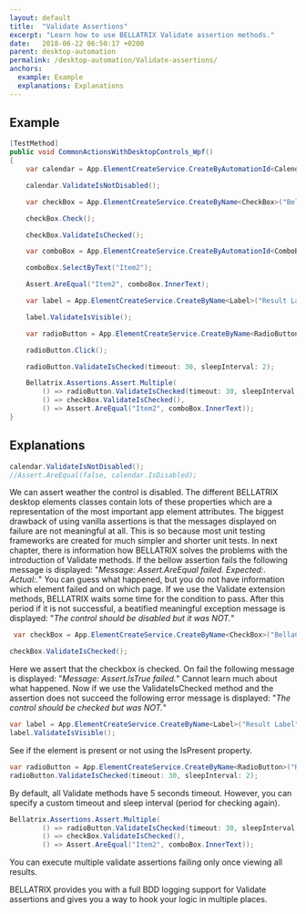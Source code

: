```yaml
---
layout: default
title:  "Validate Assertions"
excerpt: "Learn how to use BELLATRIX Validate assertion methods."
date:   2018-06-22 06:50:17 +0200
parent: desktop-automation
permalink: /desktop-automation/Validate-assertions/
anchors:
  example: Example
  explanations: Explanations
---
```

Example
-------
```csharp
[TestMethod]
public void CommonActionsWithDesktopControls_Wpf()
{
    var calendar = App.ElementCreateService.CreateByAutomationId<Calendar>("calendar");

    calendar.ValidateIsNotDisabled();

    var checkBox = App.ElementCreateService.CreateByName<CheckBox>("BellaCheckBox");

    checkBox.Check();

    checkBox.ValidateIsChecked();

    var comboBox = App.ElementCreateService.CreateByAutomationId<ComboBox>("select");

    comboBox.SelectByText("Item2");

    Assert.AreEqual("Item2", comboBox.InnerText);

    var label = App.ElementCreateService.CreateByName<Label>("Result Label");

    label.ValidateIsVisible();

    var radioButton = App.ElementCreateService.CreateByName<RadioButton>("RadioButton");

    radioButton.Click();

    radioButton.ValidateIsChecked(timeout: 30, sleepInterval: 2);

	Bellatrix.Assertions.Assert.Multiple(
        () => radioButton.ValidateIsChecked(timeout: 30, sleepInterval: 2),
        () => checkBox.ValidateIsChecked(),
        () => Assert.AreEqual("Item2", comboBox.InnerText));
}
```

Explanations
------------
```csharp
calendar.ValidateIsNotDisabled();
//Assert.AreEqual(false, calendar.IsDisabled);
```
We can assert weather the control is disabled. The different BELLATRIX desktop elements classes contain lots of these properties which are a representation of the most important app element attributes. The biggest drawback of using vanilla assertions is that the messages displayed on failure are not meaningful at all. This is so because most unit testing frameworks are created for much simpler and shorter unit tests. In next chapter, there is information how BELLATRIX solves the problems with the introduction of Validate methods. If the bellow assertion fails the following message is displayed: "*Message: Assert.AreEqual failed. Expected:<false>. Actual:<true>.*" You can guess what happened, but you do not have information which element failed and on which page. 
If we use the Validate extension methods, BELLATRIX waits some time for the condition to pass. After this period if it is not successful, a beatified meaningful exception message is displayed: "*The control should be disabled but it was NOT.*"
```csharp
 var checkBox = App.ElementCreateService.CreateByName<CheckBox>("BellaCheckBox");

checkBox.ValidateIsChecked();
```
Here we assert that the checkbox is checked. On fail the following message is displayed: "*Message: Assert.IsTrue failed.*" Cannot learn much about what happened.
Now if we use the ValidateIsChecked method and the assertion does not succeed the following error message is displayed: "*The control should be checked but was NOT.*"
```csharp
var label = App.ElementCreateService.CreateByName<Label>("Result Label");
label.ValidateIsVisible();
```
See if the element is present or not using the IsPresent property.
```csharp
var radioButton = App.ElementCreateService.CreateByName<RadioButton>("RadioButton");
radioButton.ValidateIsChecked(timeout: 30, sleepInterval: 2);
```
By default, all Validate methods have 5 seconds timeout. However, you can specify a custom timeout and sleep interval (period for checking again).
```csharp
Bellatrix.Assertions.Assert.Multiple(
        () => radioButton.ValidateIsChecked(timeout: 30, sleepInterval: 2),
        () => checkBox.ValidateIsChecked(),
        () => Assert.AreEqual("Item2", comboBox.InnerText));
```
You can execute multiple validate assertions failing only once viewing all results.

BELLATRIX provides you with a full BDD logging support for Validate assertions and gives you a way to hook your logic in multiple places.